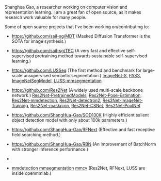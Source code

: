 Shanghua Gao, a researcher working on computer vision and representation learning.
I am a great fan of open source, as it makes research work valuable for many people.

Some of open source projects that I've been working on/contributing to:

- https://github.com/sail-sg/MDT (Masked Diffusion Transformer is the SOTA for image synthesis.)

- https://github.com/sail-sg/TEC (A very fast and effective self-supervised pretraining method towards sustainable self-supervised learning.)

- https://github.com/LUSSeg (The first method and benchmark for large-scale unsupervised semantic segmentation.)
  [ImageNet-S](https://github.com/LUSSeg/ImageNet-S), [PASS](https://github.com/LUSSeg/PASS), [ImageNetSegModel](https://github.com/LUSSeg/ImageNetSegModel), [LUSS-mmsegmentation](https://github.com/LUSSeg/mmsegmentation)
  
- https://github.com/Res2Net (A widely used multi-scale backbone network.) 
  [Res2Net-PretrainedModels](https://github.com/Res2Net/Res2Net-PretrainedModels), [Res2Net-Pose-Estimation](https://github.com/Res2Net/Res2Net-Pose-Estimation), [Res2Net-mmdetection](https://github.com/Res2Net/mmdetection),  [Res2Net-detectron2](https://github.com/Res2Net/Res2Net-detectron2), [Res2Net-ImageNet-Training](https://github.com/Res2Net/Res2Net-ImageNet-Training),  [Res2Net-maskrcnn](https://github.com/Res2Net/Res2Net-maskrcnn), [Res2Net-CSNet](https://github.com/ShangHua-Gao/SOD100K),  [Res2Net-PoolNet](https://github.com/Res2Net/)


- https://github.com/ShangHua-Gao/SOD100K (Highly efficient salient object detection model with only about 100k parameters.)
- https://github.com/ShangHua-Gao/RFNext (Effective and fast receptive field searching method.)
- https://github.com/ShangHua-Gao/RBN (An improvement of BatchNorm with stronger inference performance.)
- 
- [mmdetection](https://github.com/open-mmlab/mmdetection) [mmsegmentation](https://github.com/open-mmlab/mmsegmentation) [mmcv](https://github.com/open-mmlab/mmcv) (Res2Net, RFNext, LUSS are inside openmmlab.)

